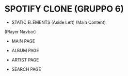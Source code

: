# SPOTIFY CLONE (GRUPPO 6)
- STATIC ELEMENTS
(Aside Left) 
(Main Content)
<!-- (Aside Right) -->
(Player Navbar)

- MAIN PAGE

- ALBUM PAGE

- ARTIST PAGE

- SEARCH PAGE
